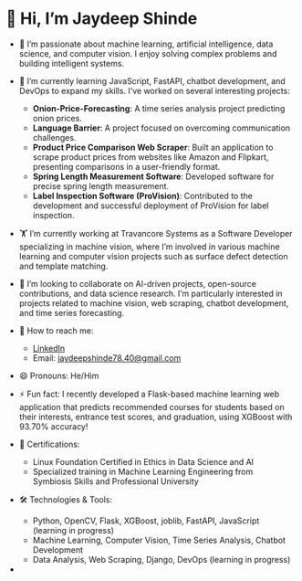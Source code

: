 # 👋 Hi, I’m Jaydeep Shinde

- 👀 I’m passionate about machine learning, artificial intelligence, data science, and computer vision. I enjoy solving complex problems and building intelligent systems.

- 🌱 I’m currently learning JavaScript, FastAPI, chatbot development, and DevOps to expand my skills. I’ve worked on several interesting projects:

  - **Onion-Price-Forecasting**: A time series analysis project predicting onion prices.
  - **Language Barrier**: A project focused on overcoming communication challenges.
  - **Product Price Comparison Web Scraper**: Built an application to scrape product prices from websites like Amazon and Flipkart, presenting comparisons in a user-friendly format.
  - **Spring Length Measurement Software**: Developed software for precise spring length measurement.
  - **Label Inspection Software (ProVision)**: Contributed to the development and successful deployment of ProVision for label inspection.

- 🏋️ I’m currently working at Travancore Systems as a Software Developer specializing in machine vision, where I’m involved in various machine learning and computer vision projects such as surface defect detection and template matching.

- 💞 I’m looking to collaborate on AI-driven projects, open-source contributions, and data science research. I’m particularly interested in projects related to machine vision, web scraping, chatbot development, and time series forecasting.

- 📩 How to reach me:

  - [LinkedIn](https://www.linkedin.com/in/jaysshinde/)
  - Email: [jaydeepshinde78.40@gmail.com](mailto\:jaydeepshinde78.40@gmail.com)

- 😄 Pronouns: He/Him

- ⚡ Fun fact: I recently developed a Flask-based machine learning web application that predicts recommended courses for students based on their interests, entrance test scores, and graduation, using XGBoost with 93.70% accuracy!

- 📝 Certifications:

  - Linux Foundation Certified in Ethics in Data Science and AI
  - Specialized training in Machine Learning Engineering from Symbiosis Skills and Professional University

- 🛠️ Technologies & Tools:

  - Python, OpenCV, Flask, XGBoost, joblib, FastAPI, JavaScript (learning in progress)
  - Machine Learning, Computer Vision, Time Series Analysis, Chatbot Development
  - Data Analysis, Web Scraping, Django, DevOps (learning in progress)

-
